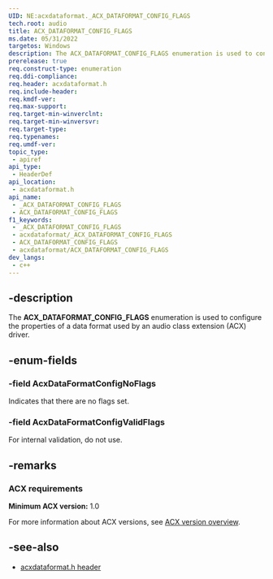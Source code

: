 ```yaml
---
UID: NE:acxdataformat._ACX_DATAFORMAT_CONFIG_FLAGS
tech.root: audio
title: ACX_DATAFORMAT_CONFIG_FLAGS
ms.date: 05/31/2022
targetos: Windows
description: The ACX_DATAFORMAT_CONFIG_FLAGS enumeration is used to configure the properties of a data format used by an audio class extension (ACX) driver.
prerelease: true
req.construct-type: enumeration
req.ddi-compliance: 
req.header: acxdataformat.h
req.include-header: 
req.kmdf-ver: 
req.max-support: 
req.target-min-winverclnt: 
req.target-min-winversvr: 
req.target-type: 
req.typenames: 
req.umdf-ver: 
topic_type:
 - apiref
api_type:
 - HeaderDef
api_location:
 - acxdataformat.h
api_name:
 - _ACX_DATAFORMAT_CONFIG_FLAGS
 - ACX_DATAFORMAT_CONFIG_FLAGS
f1_keywords:
 - _ACX_DATAFORMAT_CONFIG_FLAGS
 - acxdataformat/_ACX_DATAFORMAT_CONFIG_FLAGS
 - ACX_DATAFORMAT_CONFIG_FLAGS
 - acxdataformat/ACX_DATAFORMAT_CONFIG_FLAGS
dev_langs:
 - c++
---
```


## -description

The **ACX_DATAFORMAT_CONFIG_FLAGS** enumeration is used to configure the properties of a data format used by an audio class extension (ACX) driver.

## -enum-fields

### -field AcxDataFormatConfigNoFlags

Indicates that there are no flags set.

### -field AcxDataFormatConfigValidFlags

For internal validation, do not use.

## -remarks

### ACX requirements

**Minimum ACX version:** 1.0

For more information about ACX versions, see [ACX version overview](/windows-hardware/drivers/audio/acx-version-overview).

## -see-also

- [acxdataformat.h header](index.md)
